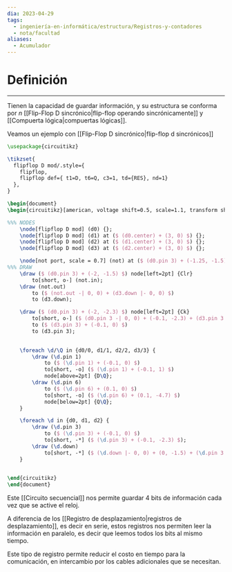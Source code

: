 ```yaml
---
dia: 2023-04-29
tags:
  - ingeniería-en-informática/estructura/Registros-y-contadores
  - nota/facultad
aliases:
  - Acumulador
---
```

# Definición
---
Tienen la capacidad de guardar información, y su estructura se conforma por $n$ [[Flip-Flop D sincrónico|flip-flop operando sincrónicamente]] y [[Compuerta lógica|compuertas lógicas]].

Veamos un ejemplo con [[Flip-Flop D sincrónico|flip-flop d sincrónicos]]

```tikz
\usepackage{circuitikz} 

\tikzset{
  flipflop D mod/.style={
    flipflop,
    flipflop def={ t1=D, t6=Q, c3=1, td={RES}, nd=1}
  },
}

\begin{document} 
\begin{circuitikz}[american, voltage shift=0.5, scale=1.1, transform shape, thick]

%%% NODES
	\node[flipflop D mod] (d0) {};
	\node[flipflop D mod] (d1) at ($ (d0.center) + (3, 0) $) {};
	\node[flipflop D mod] (d2) at ($ (d1.center) + (3, 0) $) {};
	\node[flipflop D mod] (d3) at ($ (d2.center) + (3, 0) $) {};

	\node[not port, scale = 0.7] (not) at ($ (d0.pin 3) + (-1.25, -1.5) $) {};
%%% DRAW
	\draw ($ (d0.pin 3) + (-2, -1.5) $) node[left=2pt] {Clr}
		to[short, o-] (not.in);
	\draw (not.out) 
		to ($ (not.out -| 0, 0) + (d3.down |- 0, 0) $)
		to (d3.down);

	\draw ($ (d0.pin 3) + (-2, -2.3) $) node[left=2pt] {Ck}
		to[short, o-] ($ (d0.pin 3 -| 0, 0) + (-0.1, -2.3) + (d3.pin 3 |- 0, 0) $)
		to ($ (d3.pin 3) + (-0.1, 0) $)
		to (d3.pin 3);
	

	\foreach \d/\Q in {d0/0, d1/1, d2/2, d3/3} {
		\draw (\d.pin 1)
			to ($ (\d.pin 1) + (-0.1, 0) $)
			to[short, -o] ($ (\d.pin 1) + (-0.1, 1) $)
			node[above=2pt] {D\Q};
		\draw (\d.pin 6)
			to ($ (\d.pin 6) + (0.1, 0) $)
			to[short, -o] ($ (\d.pin 6) + (0.1, -4.7) $)
			node[below=2pt] {Q\Q};
	}

	\foreach \d in {d0, d1, d2} {
		\draw (\d.pin 3)
			to ($ (\d.pin 3) + (-0.1, 0) $)
			to[short, -*] ($ (\d.pin 3) + (-0.1, -2.3) $);
		\draw (\d.down)
			to[short, -*] ($ (\d.down |- 0, 0) + (0, -1.5) + (\d.pin 3 -| 0, 0) $);
	}
	

\end{circuitikz}
\end{document}
```

Este [[Circuito secuencial]] nos permite guardar 4 bits de información cada vez que se active el reloj.

A diferencia de los [[Registro de desplazamiento|registros de desplazamiento]], es decir en serie, estos registros nos permiten leer la información en paralelo, es decir que leemos todos los bits al mismo tiempo.

Este tipo de registro permite reducir el costo en tiempo para la comunicación, en intercambio por los cables adicionales que se necesitan.